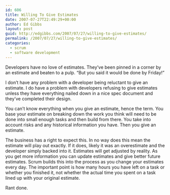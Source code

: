 ```yaml
---
id: 606
title: Willing To Give Estimates
date: 2007-07-27T22:49:29+00:00
author: Ed Gibbs
layout: post
guid: http://edgibbs.com/2007/07/27/willing-to-give-estimates/
permalink: /2007/07/27/willing-to-give-estimates/
categories:
  - scrum
  - software development
---
```

Developers have no love of estimates. They&#8217;ve been pinned in a corner by an estimate and beaten to a pulp. &#8220;But you said it would be done by Friday!&#8221;

I don&#8217;t have any problem with a developer being reluctant to give an estimate. I do have a problem with developers refusing to give estimates unless they have everything nailed down in a nice spec document and they&#8217;ve completed their design.

You can&#8217;t know everything when you give an estimate, hence the term. You base your estimate on breaking down the work you think will need to be done into small enough tasks and then build from there. You take into account risks and any historical information you have. Then you give an estimate.

The business has a right to expect this. In no way does this mean the estimate will play out exactly. If it does, likely it was an overestimate and the developer simply backed into it. Estimates will get adjusted by reality. As you get more information you can update estimates and give better future estimates. Scrum builds this into the process as you change your estimates every day. The important point is how many hours you have left on a task or whether you finished it, not whether the actual time you spent on a task lined up with your original estimate.

Rant done.